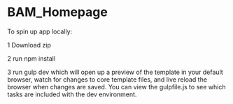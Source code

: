 # BAM_Homepage

To spin up app locally:

1 Download zip

2 run npm install

3 run gulp dev which will open up a preview of the template in your default browser, watch for changes to core template files, and live reload the browser when changes are saved. You can view the gulpfile.js to see which tasks are included with the dev environment.
